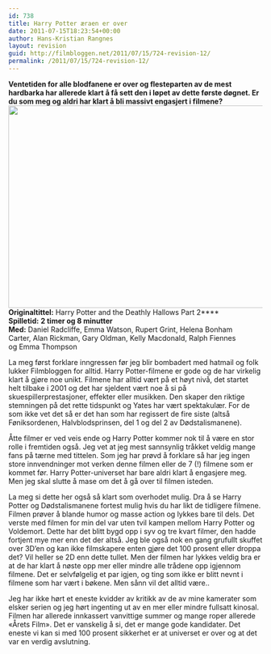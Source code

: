 ```yaml
---
id: 738
title: Harry Potter æraen er over
date: 2011-07-15T18:23:54+00:00
author: Hans-Kristian Rangnes
layout: revision
guid: http://filmbloggen.net/2011/07/15/724-revision-12/
permalink: /2011/07/15/724-revision-12/
---
```

**Ventetiden for alle blodfanene er over og flesteparten av de mest hardbarka har allerede klart å få sett den i løpet av dette første døgnet. Er du som meg og aldri har klart å bli massivt engasjert i filmene?  
<a href="http://filmbloggen.net/2011/07/15/harry-potter-aeraen-er-over/harry-potter-and-the-deathly-hallows-part-2-575x431/" rel="attachment wp-att-725"><img class="alignnone size-medium wp-image-725" src="http://filmbloggen.net/wp-content/uploads//2011/07/Harry-Potter-and-the-Deathly-Hallows-Part-2-575x431-300x224.jpg" alt="" width="600" height="400" /></a>  
****Originaltittel:****** Harry Potter and the Deathly Hallows Part 2****  
**Spilletid:** ****2 timer og 8 minutter**  
**Med:**** Daniel Radcliffe, Emma Watson, Rupert Grint, Helena Bonham Carter, Alan Rickman, Gary Oldman, Kelly Macdonald, Ralph Fiennes og Emma Thompson

La meg først forklare inngressen før jeg blir bombadert med hatmail og folk lukker Filmbloggen for alltid. Harry Potter-filmene er gode og de har virkelig klart å gjøre noe unikt. Filmene har alltid vært på et høyt nivå, det startet helt tilbake i 2001 og det har sjeldent vært noe å si på skuespillerprestasjoner, effekter eller musikken. Den skaper den riktige stemningen på det rette tidspunkt og Yates har vært spektakulær. For de som ikke vet det så er det han som har regissert de fire siste (altså Føniksordenen, Halvblodsprinsen, del 1 og del 2 av Dødstalismanene).

Åtte filmer er ved veis ende og Harry Potter kommer nok til å være en stor rolle i fremtiden også. Jeg vet at jeg mest sannsynlig tråkket veldig mange fans på tærne med tittelen. Som jeg har prøvd å forklare så har jeg ingen store innvendninger mot verken denne filmen eller de 7 (!) filmene som er kommet før. Harry Potter-universet har bare aldri klart å engasjere meg. Men jeg skal slutte å mase om det å gå over til filmen isteden.

La meg si dette her også så klart som overhodet mulig. Dra å se Harry Potter og Dødstalismanene fortest mulig hvis du har likt de tidligere filmene. Filmen prøver å blande humor og masse action og lykkes bare til dels. Det verste med filmen for min del var uten tvil kampen mellom Harry Potter og Voldemort. Dette har det blitt bygd opp i syv og tre kvart filmer, den hadde fortjent mye mer enn det der altså. Jeg ble også nok en gang grufullt skuffet over 3D&#8217;en og kan ikke filmskapere enten gjøre det 100 prosent eller droppa det? Vil heller se 2D enn dette tullet. Men der filmen har lykkes veldig bra er at de har klart å nøste opp mer eller mindre alle trådene opp igjennom filmene. Det er selvfølgelig et par igjen, og ting som ikke er blitt nevnt i filmene som har vært i bøkene. Men sånn vil det alltid være..

Jeg har ikke hørt et eneste kvidder av kritikk av de av mine kamerater som elsker serien og jeg hørt ingenting ut av en mer eller mindre fullsatt kinosal. Filmen har allerede innkassert vanvittige summer og mange roper allerede &laquo;Årets Film&raquo;. Det er vanskelig å si, det er mange gode kandidater. Det eneste vi kan si med 100 prosent sikkerhet er at universet er over og at det var en verdig avslutning.
